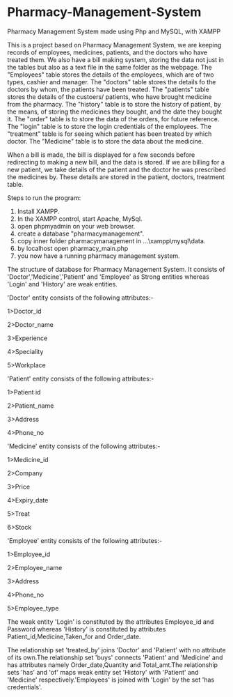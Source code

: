 # Pharmacy-Management-System
Pharmacy Management System made using Php and MySQL, with XAMPP

This is a project based on Pharmacy Management System, we are keeping records of
employees, medicines, patients, and the doctors who have treated them. We also 
have a bill making system, storing the data not just in the tables but also as 
a text file in the same folder as the webpage. 
The "Employees" table stores the details of the employees, which are of two types,
cashier and manager. The "doctors" table stores the details fo the doctors by whom,
the patients have been treated. The "patients" table stores the details of the
custoers/ patients, who have brought medicine from the pharmacy. The "history" table
is to store the history of patient, by the means, of storing the medicines they bought,
and the date they bought it. The "order" table is to store the data of the orders,
for future reference. The "login" table is to store the login credentials of the 
employees. The "treatment" table is for seeing which patient has been treated by which
doctor. The "Medicine" table is to store the data about the medicine.

When a bill is made, the bill is displayed for a few seconds before redirecting to
making a new bill, and the data is stored. If we are billing for a new patient, 
we take details of the patient and the doctor he was prescribed the medicines by. 
These details are stored in the patient, doctors, treatment table.

Steps to run the program:
1. Install XAMPP.
2. In the XAMPP control, start Apache, MySql.
3. open phpmyadmin on your web browser.
4. create a database "pharmacymanagement".
5. copy inner folder pharmacymanagement in ...\xampp\mysql\data.
6. by localhost open pharmacy_main.php
7. you now have a running pharmacy management system.

The structure of database for Pharmacy Management System.
It consists of 'Doctor','Medicine','Patient' and 'Employee' as Strong entities whereas 'Login' and 'History' are weak entities.

'Doctor' entity consists of the following attributes:-

1>Doctor_id <as the primary key>
  
2>Doctor_name

3>Experience

4>Speciality

5>Workplace

'Patient' entity consists of the following attributes:-

1>Patient id <as the primary key>
  
2>Patient_name

3>Address

4>Phone_no


'Medicine' entity consists of the following attributes:-

1>Medicine_id <as the primary key>
  
2>Company

3>Price

4>Expiry_date

5>Treat

6>Stock

'Employee' entity consists of the following attributes:-

1>Employee_id

2>Employee_name

3>Address

4>Phone_no

5>Employee_type

The weak entity 'Login' is constituted by the attributes Employee_id and Password whereas 'History' is constituted by attributes
Patient_id,Medicine,Taken_for and Order_date.

The relationship set 'treated_by' joins 'Doctor' and 'Patient' with no attribute of its own.The relationship set 'buys' connects 'Patient'
and 'Medicine' and has attributes namely Order_date,Quantity and Total_amt.The relationship sets 'has' and 'of' maps weak entity set 'History' 
with 'Patient' and 'Medicine' respectively.'Employees' is joined with 'Login' by the set 'has credentials'.
